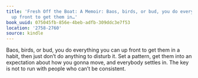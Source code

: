 ```yaml
---
title: 'Fresh Off the Boat: A Memoir: Baos, birds, or bud, you do everything you can
  up front to get them in…'
book_uuid: 075045fb-856e-4beb-adfb-309ddc3e7f53
location: '2758-2760'
source: kindle
---
```


Baos, birds, or bud, you do everything you can up front to get them in a habit, then just don’t do anything to disturb it. Set a pattern, get them into an expectation about how you gonna move, and everybody settles in. The key is not to run with people who can’t be consistent.